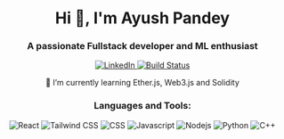 <h1 align="center">Hi 👋, I'm Ayush Pandey</h1>
<h3 align="center">A passionate Fullstack developer and ML enthusiast</h3>
<!-- <img align="right" alt="Coding" width="400"  src="https://cdn.dribbble.com/users/1162077/screenshots/3848914/programmer.gif"> -->

<div align="center">
    <a href="https://www.linkedin.com/in/ayush-pandey-32637823b/">
        <img src="https://img.shields.io/badge/-LinkedIn-black.svg?style=flat-square&logo=linkedin&colorB=555" alt="LinkedIn" />
    </a>
        <a href="https://github.com/Ayushqwerty/Ayushqwert/graphs/contributors">
        <img src="https://img.shields.io/badge/contributors-1-orange.svg?style=flat-square" alt="Build Status" />
    </a>
</div> 
<p align="center"> 🌱 I’m currently learning Ether.js, Web3.js and Solidity </p>
<h3 align="center">Languages and Tools:</h3>
<div align="center">
  <img alt="React" src="https://img.shields.io/badge/-React-45b8d8?style=flat-square&logo=react&logoColor=white" />
  <img alt="Tailwind CSS" src="https://img.shields.io/badge/-Tailwind_CSS-06B6D4?style=flat-square&logo=tailwindcss&logoColor=white" />
  <img alt="CSS" src="https://img.shields.io/badge/-CSS-2980b9?style=flat-square&logo=css3&logoColor=white" />
  <img alt="Javascript" src="https://img.shields.io/badge/-Javascript-34495e?style=flat-square&logo=javascript" />
  <img alt="Nodejs" src="https://img.shields.io/badge/-Nodejs-43853d?style=flat-square&logo=Node.js&logoColor=white" />
  <img alt="Python" src="https://img.shields.io/badge/-Python-f1c40f?style=flat-square&logo=Python" />
  <img alt="C++" src="https://img.shields.io/badge/-C++-2c3e50?style=flat-square&logo=C&logoColor=white" />
</div>
